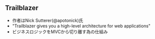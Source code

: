## Trailblazer

* 作者はNick Sutterer(@apotonick)氏
* "Trailblazer gives you a high-level architecture for web applications"
* ビジネスロジックをMVCから切り離す為の仕組み
